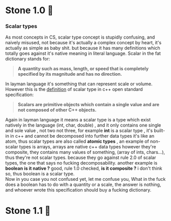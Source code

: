 

#  Stone 1.0 🗿
 
### Scalar types   
As most concepts in CS, scalar type concept is stupidly confusing, and naively misused, not because it's actually a complex concept by heart, it's actually as simple as baby shit. but because it has many definitions which totally goes against it's native meaning in literal language. 
Scalar in the fat dictionary stands for:
> **A quantity such as mass, length, or speed that is completely specified by its magnitude and has no direction.**<br> 


In layman language it's something that can represent scale or volume. However this is the [definition](https://www.open-std.org/jtc1/sc22/wg21/docs/papers/1995/N0774.pdf) of scalar type in c++ open standard specification: 
>  **Scalars are primitive objects which contain a single value and are not composed of other C++ objects.**<br>

Again in layman language it means a scalar type is a type which exist natively in the language (int, char, double) , and it only contains one single and sole value , not two not three, for example **int** is a scalar type , it's built-in in c++ and cannot be decomposed into further data types it's like an atom, thus scalar types are also called **atomic types** , an example of non-scalar types is arrays, arrays are native c++ data types however they're composite, they contains many values of something, (array of ints, chars...), thus they're not scalar types. because they go against rule 2.0 of scalar types, the one that says no fucking decomposability. another example is **boolean** **is it native ?** good, rule 1.0 checked, **is it composite ?** i don't think so, thus boolean is a scalar type. <br>
Now in you case you not confused yet, let me confuse you, What in the fuck does a boolean has to do with a quantity or a scale, the answer is nothing, and whoever wrote this specification should buy a fucking dictionary. 


# Stone 1.1 🗿




